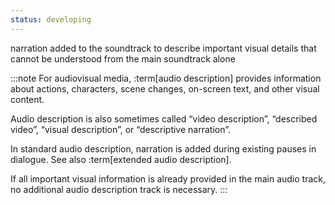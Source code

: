 ```yaml
---
status: developing
---
```


narration added to the soundtrack to describe important visual details that cannot be understood from the main soundtrack alone

:::note
For audiovisual media, :term[audio description] provides information about actions, characters, scene changes, on-screen text, and other visual content.

Audio description is also sometimes called “video description”, “described video”, “visual description”, or “descriptive narration”.

In standard audio description, narration is added during existing pauses in dialogue. See also :term[extended audio description].

If all important visual information is already provided in the main audio track, no additional audio description track is necessary.
:::